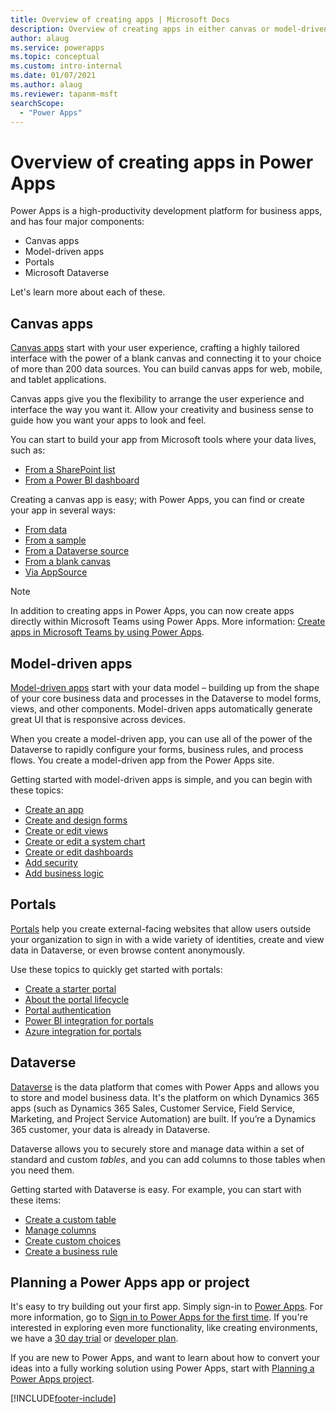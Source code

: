 ```yaml
---
title: Overview of creating apps | Microsoft Docs
description: Overview of creating apps in either canvas or model-driven mode and incorporating the Microsoft Dataverse
author: alaug
ms.service: powerapps
ms.topic: conceptual
ms.custom: intro-internal
ms.date: 01/07/2021
ms.author: alaug
ms.reviewer: tapanm-msft
searchScope:
  - "Power Apps"
---
```


# Overview of creating apps in Power Apps

Power Apps is a high-productivity development platform for business apps, and has four major components:

- Canvas apps
- Model-driven apps
- Portals
- Microsoft Dataverse

Let's learn more about each of these.

## Canvas apps

[Canvas apps](canvas-apps/getting-started.md) start with your user experience, crafting a highly tailored interface with the power of a blank canvas and connecting it to your choice of more than 200 data sources. You can build canvas apps for web, mobile, and tablet applications.

Canvas apps give you the flexibility to arrange the user experience and interface the way you want it. Allow your creativity and business sense to guide how you want your apps to look and feel.

You can start to build your app from Microsoft tools where your data lives, such as:

- [From a SharePoint list](canvas-apps/app-from-sharepoint.md#create-an-app-from-within-sharepoint-online)
- [From a Power BI dashboard](canvas-apps/embed-powerapps-powerbi.md)

Creating a canvas app is easy; with Power Apps, you can find or create your app in several ways:

- [From data](canvas-apps/app-from-sharepoint.md)
- [From a sample](canvas-apps/open-and-run-a-sample-app.md)
- [From a Dataverse source](canvas-apps/data-platform-create-app.md)
- [From a blank canvas](canvas-apps/data-platform-create-app-scratch.md)
- [Via AppSource](../user/app-source.md)

> [!NOTE]
> In addition to creating apps in Power Apps, you can now create apps directly within Microsoft Teams using Power Apps. More information: [Create apps in Microsoft Teams by using Power Apps](/powerapps/teams/create-apps-overview).

## Model-driven apps

[Model-driven apps](model-driven-apps/model-driven-app-overview.md) start with your data model – building up from the shape of your core business data and processes in the Dataverse to model forms, views, and other components. Model-driven apps automatically generate great UI that is responsive across devices. 

When you create a model-driven app, you can use all of the power of the Dataverse to rapidly configure your forms, business rules, and process flows. You create a model-driven app from the Power Apps site.

Getting started with model-driven apps is simple, and you can begin with these topics:

- [Create an app](/dynamics365/customer-engagement/customize/create-edit-app)
- [Create and design forms](/dynamics365/customer-engagement/customize/create-design-forms)
- [Create or edit views](/dynamics365/customer-engagement/customize/create-edit-views)
- [Create or edit a system chart](/dynamics365/customer-engagement/customize/create-edit-system-chart)
- [Create or edit dashboards](/dynamics365/customer-engagement/customize/create-edit-dashboards)
- [Add security](/dynamics365/customer-engagement/customize/manage-access-apps-security-roles)
- [Add business logic](/dynamics365/customer-engagement/customize/guide-staff-through-common-tasks-processes)

## Portals

[Portals](portals/overview.md) help you create external-facing websites that allow users outside your organization to sign in with a wide variety of identities, create and view data in Dataverse, or even browse content anonymously.

Use these topics to quickly get started with portals:

- [Create a starter portal](/powerapps/maker/portals/create-portal)
- [About the portal lifecycle](/powerapps/maker/portals/admin/portal-lifecycle)
- [Portal authentication](/powerapps/maker/portals/configure/configure-portal-authentication)
- [Power BI integration for portals](/powerapps/maker/portals/admin/set-up-power-bi-integration)
- [Azure integration for portals](/powerapps/maker/portals/enable-azure-storage)

## Dataverse

[Dataverse](data-platform/data-platform-intro.md) is the data platform that comes with Power Apps and allows you to store and model business data. It's the platform on which Dynamics 365 apps (such as Dynamics 365 Sales, Customer Service, Field Service, Marketing, and Project Service Automation) are built. If you’re a Dynamics 365 customer, your data is already in Dataverse.

Dataverse allows you to securely store and manage data within a set of standard and custom *tables*, and you can add columns to those tables when you need them.

Getting started with Dataverse is easy. For example, you can start with these items:

- [Create a custom table](data-platform/data-platform-create-entity.md)
- [Manage columns](data-platform/data-platform-manage-fields.md)
- [Create custom choices](data-platform/custom-picklists.md)
- [Create a business rule](https://docs.microsoft.com/dynamics365/customer-engagement/customize/create-business-rules-recommendations-apply-logic-form)

## Planning a Power Apps app or project

It's easy to try building out your first app. Simply sign-in to [Power Apps](https://make.powerapps.com). For more information, go to [Sign in to Power Apps for the first time](canvas-apps/intro-maker-portal.md). If you're interested in exploring even more functionality, like creating environments, we have a [30 day trial](signup-for-powerapps.md) or [developer plan](developer-plan.md).

If you are new to Power Apps, and want to learn about how to convert your ideas into a fully working solution using Power Apps, start with [Planning a Power Apps project](/powerapps/guidance/planning/introduction).


[!INCLUDE[footer-include](../includes/footer-banner.md)]